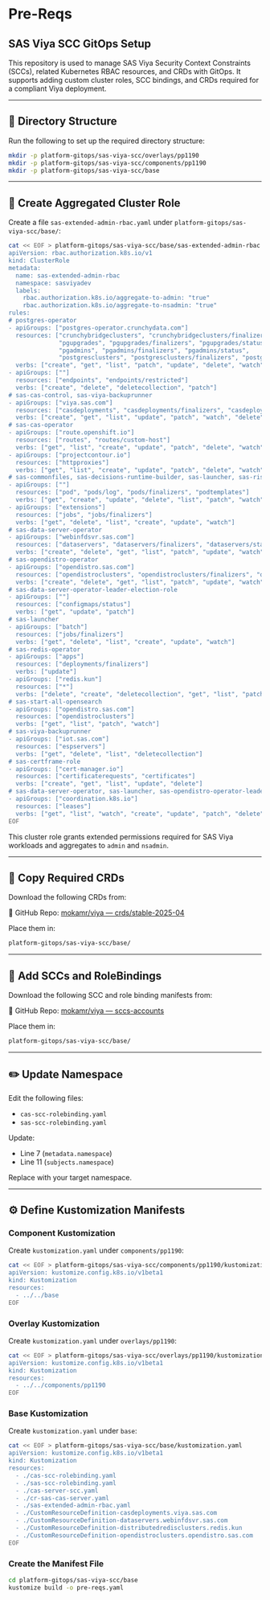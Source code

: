 # Pre-Reqs

## SAS Viya SCC GitOps Setup

This repository is used to manage SAS Viya Security Context Constraints (SCCs), related Kubernetes RBAC resources, and CRDs with GitOps. It supports adding custom cluster roles, SCC bindings, and CRDs required for a compliant Viya deployment.

---

## 📁 Directory Structure

Run the following to set up the required directory structure:

```bash
mkdir -p platform-gitops/sas-viya-scc/overlays/pp1190
mkdir -p platform-gitops/sas-viya-scc/components/pp1190
mkdir -p platform-gitops/sas-viya-scc/base
```

---

## 🔐 Create Aggregated Cluster Role

Create a file `sas-extended-admin-rbac.yaml` under `platform-gitops/sas-viya-scc/base/`:

```bash
cat << EOF > platform-gitops/sas-viya-scc/base/sas-extended-admin-rbac.yaml
apiVersion: rbac.authorization.k8s.io/v1
kind: ClusterRole
metadata:
  name: sas-extended-admin-rbac
  namespace: sasviyadev
  labels:
    rbac.authorization.k8s.io/aggregate-to-admin: "true"
    rbac.authorization.k8s.io/aggregate-to-nsadmin: "true"
rules:
# postgres-operator
- apiGroups: ["postgres-operator.crunchydata.com"]
  resources: ["crunchybridgeclusters", "crunchybridgeclusters/finalizers","crunchybridgeclusters/status",
              "pgupgrades", "pgupgrades/finalizers", "pgupgrades/status",
              "pgadmins", "pgadmins/finalizers", "pgadmins/status",
              "postgresclusters", "postgresclusters/finalizers", "postgresclusters/status"]
  verbs: ["create", "get", "list", "patch", "update", "delete", "watch"]
- apiGroups: [""]
  resources: ["endpoints", "endpoints/restricted"]
  verbs: ["create", "delete", "deletecollection", "patch"]
# sas-cas-control, sas-viya-backuprunner
- apiGroups: ["viya.sas.com"]
  resources: ["casdeployments", "casdeployments/finalizers", "casdeployments/status"]
  verbs: ["create", "get", "list", "update", "patch", "watch", "delete", "deletecollection"]
# sas-cas-operator
- apiGroups: ["route.openshift.io"]
  resources: ["routes", "routes/custom-host"]
  verbs: ["get", "list", "create", "update", "patch", "delete", "watch"]
- apiGroups: ["projectcontour.io"]
  resources: ["httpproxies"]
  verbs: ["get", "list", "create", "update", "patch", "delete", "watch"]
# sas-commonfiles, sas-decisions-runtime-builder, sas-launcher, sas-risk-cirrus-core, sas-workload-orchestrator
- apiGroups: [""]
  resources: ["pod", "pods/log", "pods/finalizers", "podtemplates"]
  verbs: ["get", "create", "update", "delete", "list", "patch", "watch"]
- apiGroups: ["extensions"]
  resources: ["jobs", "jobs/finalizers"]
  verbs: ["get", "delete", "list", "create", "update", "watch"]
# sas-data-server-operator
- apiGroups: ["webinfdsvr.sas.com"]
  resources: ["dataservers", "dataservers/finalizers", "dataservers/status"]
  verbs: ["create", "delete", "get", "list", "patch", "update", "watch"]
# sas-opendistro-operator
- apiGroups: ["opendistro.sas.com"]
  resources: ["opendistroclusters", "opendistroclusters/finalizers", "opendistroclusters/status"]
  verbs: ["create", "delete", "get", "list", "patch", "update", "watch"]
# sas-data-server-operator-leader-election-role
- apiGroups: [""]
  resources: ["configmaps/status"]
  verbs: ["get", "update", "patch"]
# sas-launcher
- apiGroups: ["batch"]
  resources: ["jobs/finalizers"]
  verbs: ["get", "delete", "list", "create", "update", "watch"]
# sas-redis-operator
- apiGroups: ["apps"]
  resources: ["deployments/finalizers"]
  verbs: ["update"]
- apiGroups: ["redis.kun"]
  resources: ["*"]
  verbs: ["delete", "create", "deletecollection", "get", "list", "patch", "update", "watch"]
# sas-start-all-opensearch
- apiGroups: ["opendistro.sas.com"]
  resources: ["opendistroclusters"]
  verbs: ["get", "list", "patch", "watch"]
# sas-viya-backuprunner
- apiGroups: ["iot.sas.com"]
  resources: ["espservers"]
  verbs: ["get", "delete", "list", "deletecollection"]
# sas-certframe-role
- apiGroups: ["cert-manager.io"]
  resources: ["certificaterequests", "certificates"]
  verbs: ["create", "get", "list", "update", "delete"]
# sas-data-server-operator, sas-launcher, sas-opendistro-operator-leader-election, sas-start-all, sas-stop-all, sas-workload-orchestrator
- apiGroups: ["coordination.k8s.io"]
  resources: ["leases"]
  verbs: ["get", "list", "watch", "create", "update", "patch", "delete"]
EOF
```

This cluster role grants extended permissions required for SAS Viya workloads and aggregates to `admin` and `nsadmin`.

---

## 📅 Copy Required CRDs

Download the following CRDs from:

📁 GitHub Repo: [mokamr/viya — crds/stable-2025-04](https://github.com/mokamr/viya/tree/main/pre-reqs/crds/stable-2025-04)

Place them in:

```bash
platform-gitops/sas-viya-scc/base/
```

---

## 🔀 Add SCCs and RoleBindings

Download the following SCC and role binding manifests from:

📁 GitHub Repo: [mokamr/viya — sccs-accounts](https://github.com/mokamr/viya/tree/main/pre-reqs/sccs-accounts)

Place them in:

```bash
platform-gitops/sas-viya-scc/base/
```

---

## ✏️ Update Namespace

Edit the following files:

- `cas-scc-rolebinding.yaml`
- `sas-scc-rolebinding.yaml`

Update:
- Line 7 (`metadata.namespace`)
- Line 11 (`subjects.namespace`)

Replace with your target namespace.

---

## ⚙️ Define Kustomization Manifests

### Component Kustomization

Create `kustomization.yaml` under `components/pp1190`:

```bash
cat << EOF > platform-gitops/sas-viya-scc/components/pp1190/kustomization.yaml
apiVersion: kustomize.config.k8s.io/v1beta1
kind: Kustomization
resources:
  - ../../base
EOF
```

### Overlay Kustomization

Create `kustomization.yaml` under `overlays/pp1190`:

```bash
cat << EOF > platform-gitops/sas-viya-scc/overlays/pp1190/kustomization.yaml
apiVersion: kustomize.config.k8s.io/v1beta1
kind: Kustomization
resources:
  - ../../components/pp1190
EOF
```

### Base Kustomization

Create `kustomization.yaml` under `base`:

```bash
cat << EOF > platform-gitops/sas-viya-scc/base/kustomization.yaml
apiVersion: kustomize.config.k8s.io/v1beta1
kind: Kustomization
resources:
  - ./cas-scc-rolebinding.yaml
  - ./sas-scc-rolebinding.yaml
  - ./cas-server-scc.yaml
  - ./cr-sas-cas-server.yaml
  - ./sas-extended-admin-rbac.yaml
  - ./CustomResourceDefinition-casdeployments.viya.sas.com
  - ./CustomResourceDefinition-dataservers.webinfdsvr.sas.com
  - ./CustomResourceDefinition-distributedredisclusters.redis.kun
  - ./CustomResourceDefinition-opendistroclusters.opendistro.sas.com
EOF
```

### Create the Manifest File
```bash
cd platform-gitops/sas-viya-scc/base
kustomize build -o pre-reqs.yaml
```


